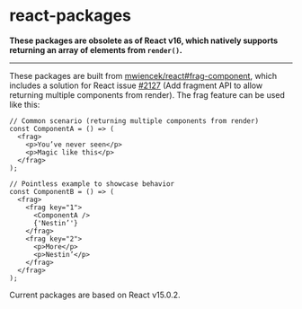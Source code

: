 # react-packages

**These packages are obsolete as of React v16, which natively supports returning an array of elements from `render()`.**

---

These packages are built from [mwiencek/react#frag-component](https://github.com/mwiencek/react/tree/frag-component), which includes a solution for React issue [#2127](https://github.com/facebook/react/issues/2127) (Add fragment API to allow returning multiple components from render). The frag feature can be used like this:

```JSX
// Common scenario (returning multiple components from render)
const ComponentA = () => (
  <frag>
    <p>You’ve never seen</p>
    <p>Magic like this</p>
  </frag>
);

// Pointless example to showcase behavior
const ComponentB = () => (
  <frag>
    <frag key="1">
      <ComponentA />
      {'Nestin’'}
    </frag>
    <frag key="2">
      <p>More</p>
      <p>Nestin’</p>
    </frag>
  </frag>
);
```

Current packages are based on React v15.0.2.
